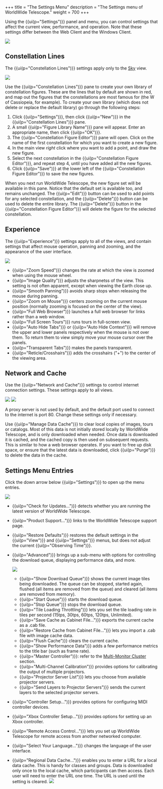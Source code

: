 +++
title = "The Settings Menu"
description = "The Settings menu of WorldWide Telescope."
weight = 700
+++

Using the {{ui(p="Settings")}} panel and menu, you can control settings that affect
the current view, performance, and operation. Note that these settings differ
between the Web Client and the Windows Client.

![](ui_win_Settings-Panel.png)


## Constellation Lines

The {{ui(p="Constellation Lines")}} settings apply only to the [Sky](@/explore/index.md#sky)
view.

![](ui_win_Constellation-Lines.png)

Use the {{ui(p="Constellation Lines")}} pane to create your own library of
constellation figures. These are the lines that by default are shown in red,
and map out the figures that the constellations are most famous for (the W of
Cassiopeia, for example). To create your own library (which does not delete or
replace the default library) go through the following steps:

1. Click {{ui(p="Settings")}}, then click {{ui(p="New")}} in the {{ui(p="Constellation Lines")}} pane.
2. A small {{ui(p="Figure Library Name")}} pane will appear. Enter an appropriate
   name, then click {{ui(p="OK")}}.
3. The {{ui(p="Constellation Figure Editor")}} pane will open. Click on the name of
   the first constellation for which you want to create a new figure.
4. In the main view _right_ click where you want to add a point, and draw the
   new figure.
5. Select the next constellation in the {{ui(p="Constellation Figure Editor")}}, and
   repeat step 4, until you have added all the new figures.
6. Click {{ui(p="Save")}} at the lower left of the {{ui(p="Constellation Figure Editor")}} to
   save the new figures.

When you next run WorldWide Telescope, the new figure set will be available in
this pane. Notice that the default set is available too, and remains
unchanged. The {{ui(p="Edit")}} button can be used to add points for any selected
constellation, and the {{ui(p="Delete")}} button can be used to delete the entire
library. The {{ui(p="Delete")}} button in the {{ui(p="Constellation Figure Editor")}} will
delete the figure for the selected constellation.


## Experience

The {{ui(p="Experience")}} settings apply to all of the views, and contain settings
that affect mouse operation, panning and zooming, and the appearance of the
user interface.

![](ui_win_Settings-Experience.png)

* {{ui(p="Zoom Speed")}} changes the rate at which the view is zoomed when using the
  mouse wheel.
* {{ui(p="Image Quality")}} adjusts the sharpnetss of the view. This setting is not
  often apparent, except when viewing the Earth close up.
* {{ui(p="Smooth Panning")}} avoids sharp stops when releasing the mouse during
  panning.
* {{ui(p="Zoom on Mouse")}} centers zooming on the current mouse position (normally
  zooming is focused on the center of the view).
* {{ui(p="Full Web Browser")}} launches a full web browser for links rather than a web
  window.
* {{ui(p="Full Screen Tours")}} runs tours in full-screen view.
* {{ui(p="Auto Hide Tabs")}} or {{ui(p="Auto Hide Context")}} will remove the upper and lower
  panels respectively when the mouse is not over them. To return them to view
  simply move your mouse cursor over the panels.
* {{ui(p="Transparent Tabs")}} makes the panels transparent.
* {{ui(p="Reticle/Crosshairs")}} adds the crosshairs ("+") to the center of the
  viewing area.


## Network and Cache

Use the {{ui(p="Network and Cache")}} settings to control internet connection
settings. These settings apply to all views.

![](ui_Network-Cache.png)
![](ui_Manage-Data-Cache.png)

A proxy server is not used by default, and the default port used to connect to
the internet is port 80. Change these settings only if necessary.

Use {{ui(p="Manage Data Cache")}} to clear local copies of images, tours or catalogs.
Most of this data is not initially stored locally by WorldWide Telescope, and
is only downloaded when needed. Once data is downloaded it is cached, and the
cached copy is then used on subsequent requests. This is similar to how a web
browser operates. If you want to free up disk space, or ensure that the latest
data is downloaded, click {{ui(p="Purge")}} to delete the data in the cache.


## Settings Menu Entries

Click the down arrow below {{ui(p="Settings")}} to open up the menu entries.

![](ui_win_Settings-Menu-Items.png)

* {{ui(p="Check for Updates...")}} detects whether you are running the latest version
  of WorldWide Telescope.
* {{ui(p="Product Support...")}} links to the WorldWide Telescope support page.
* {{ui(p="Restore Defaults")}} restores the default settings in the {{ui(p="View")}} and
  {{ui(p="Settings")}} menus, but does not adjust the current {{ui(p="Observing Time")}}.
* {{ui(p="Advanced")}} brings up a sub-menu with options for controlling the download
  queue, displaying performance data, and more.

   ![](ui_win_Advanced-Settings-Menu.png)

  * {{ui(p="Show Download Queue")}} shows the current image tiles being downloaded.
    The queue can be stopped, started again, flushed (all items are removed
    from the queue) and cleared (all items are removed from memory).
  * {{ui(p="Start Queue")}} starts the download queue.
  * {{ui(p="Stop Queue")}} stops the download queue.
  * {{ui(p="Tile Loading Throttling")}} lets you set the tile loading rate in tiles
    per second (15tps, 30tps, 60tps, 120tps, Unlimited).
  * {{ui(p="Save Cache as Cabinet File...")}} exports the current cache as a .cab
    file.
  * {{ui(p="Restore Cache from Cabinet File...")}} lets you import a .cab file with
    image cache data.
  * {{ui(p="Flush Cache")}} clears the current cache.
  * {{ui(p="Show Performance Data")}} adds a few performance metrics to the title bar
    (such as frame rate).
  * {{ui(p="Master Controller")}}: refer to the
    [Multi-Monitor Cluster](@/configuration/index.md#multi-monitor-cluster) section.
  * {{ui(p="Multi-Channel Calibration")}} provides options for calibrating the output
    of multiple projectors.
  * {{ui(p="Projector Server List")}} lets you choose from available projector
    servers.
  * {{ui(p="Send Layers to Projector Servers")}} sends the current layers to the
    selected projector servers.
* {{ui(p="Controller Setup...")}} provides options for configuring MIDI controller
  devices.
* {{ui(p="Xbox Controller Setup...")}} provides options for setting up an Xbox
  controller.
* {{ui(p="Remote Access Control...")}} lets you set up WorldWide Telescope for remote
  access from another networked computer.
* {{ui(p="Select Your Language...")}} changes the language of the user interface.
* {{ui(p="Regional Data Cache...")}} enables you to enter a URL for a local data
  cache. This is handy for classes and groups. Data is downloaded only once to
  the local cache, which participants can then access. Each user will need to
  enter the URL one time. The URL is used until the setting is cleared.
  ![](shareddatacache.jpg)
